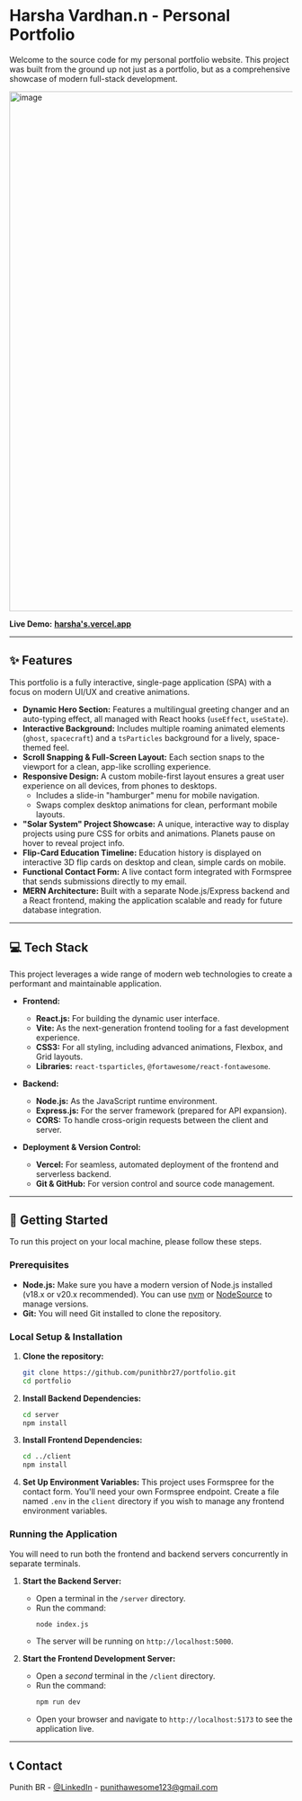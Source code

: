 # Harsha Vardhan.n - Personal Portfolio 

Welcome to the source code for my personal portfolio website. This project was built from the ground up not just as a portfolio, but as a comprehensive showcase of modern full-stack development.


<img width="1920" height="925" alt="image" src="https://github.com/user-attachments/assets/9bf7b102-62a3-414f-b08b-f68c048f9eeb" />


**Live Demo:** [**harsha's.vercel.app**](https://portfolio-fr39.vercel.app/)

---

## ✨ Features

This portfolio is a fully interactive, single-page application (SPA) with a focus on modern UI/UX and creative animations.

- **Dynamic Hero Section:** Features a multilingual greeting changer and an auto-typing effect, all managed with React hooks (`useEffect`, `useState`).
- **Interactive Background:** Includes multiple roaming animated elements (`ghost`, `spacecraft`) and a `tsParticles` background for a lively, space-themed feel.
- **Scroll Snapping & Full-Screen Layout:** Each section snaps to the viewport for a clean, app-like scrolling experience.
- **Responsive Design:** A custom mobile-first layout ensures a great user experience on all devices, from phones to desktops.
    - Includes a slide-in "hamburger" menu for mobile navigation.
    - Swaps complex desktop animations for clean, performant mobile layouts.
- **"Solar System" Project Showcase:** A unique, interactive way to display projects using pure CSS for orbits and animations. Planets pause on hover to reveal project info.
- **Flip-Card Education Timeline:** Education history is displayed on interactive 3D flip cards on desktop and clean, simple cards on mobile.
- **Functional Contact Form:** A live contact form integrated with Formspree that sends submissions directly to my email.
- **MERN Architecture:** Built with a separate Node.js/Express backend and a React frontend, making the application scalable and ready for future database integration.

---

## 💻 Tech Stack

This project leverages a wide range of modern web technologies to create a performant and maintainable application.

-   **Frontend:**
    -   **React.js:** For building the dynamic user interface.
    -   **Vite:** As the next-generation frontend tooling for a fast development experience.
    -   **CSS3:** For all styling, including advanced animations, Flexbox, and Grid layouts.
    -   **Libraries:** `react-tsparticles`, `@fortawesome/react-fontawesome`.

-   **Backend:**
    -   **Node.js:** As the JavaScript runtime environment.
    -   **Express.js:** For the server framework (prepared for API expansion).
    -   **CORS:** To handle cross-origin requests between the client and server.

-   **Deployment & Version Control:**
    -   **Vercel:** For seamless, automated deployment of the frontend and serverless backend.
    -   **Git & GitHub:** For version control and source code management.

---

## 🚀 Getting Started

To run this project on your local machine, please follow these steps.

### Prerequisites

-   **Node.js:** Make sure you have a modern version of Node.js installed (v18.x or v20.x recommended). You can use [nvm](https://github.com/nvm-sh/nvm) or [NodeSource](https://github.com/nodesource/distributions) to manage versions.
-   **Git:** You will need Git installed to clone the repository.

### Local Setup & Installation

1.  **Clone the repository:**
    ```bash
    git clone https://github.com/punithbr27/portfolio.git
    cd portfolio
    ```

2.  **Install Backend Dependencies:**
    ```bash
    cd server
    npm install
    ```

3.  **Install Frontend Dependencies:**
    ```bash
    cd ../client
    npm install
    ```

4.  **Set Up Environment Variables:**
    This project uses Formspree for the contact form. You'll need your own Formspree endpoint. Create a file named `.env` in the `client` directory if you wish to manage any frontend environment variables.

### Running the Application

You will need to run both the frontend and backend servers concurrently in separate terminals.

1.  **Start the Backend Server:**
    -   Open a terminal in the `/server` directory.
    -   Run the command:
        ```bash
        node index.js
        ```
    -   The server will be running on `http://localhost:5000`.

2.  **Start the Frontend Development Server:**
    -   Open a *second* terminal in the `/client` directory.
    -   Run the command:
        ```bash
        npm run dev
        ```
    -   Open your browser and navigate to `http://localhost:5173` to see the application live.

---

## 📞 Contact

Punith BR - [@LinkedIn](https://www.linkedin.com/in/punith-br/) - punithawesome123@gmail.com

